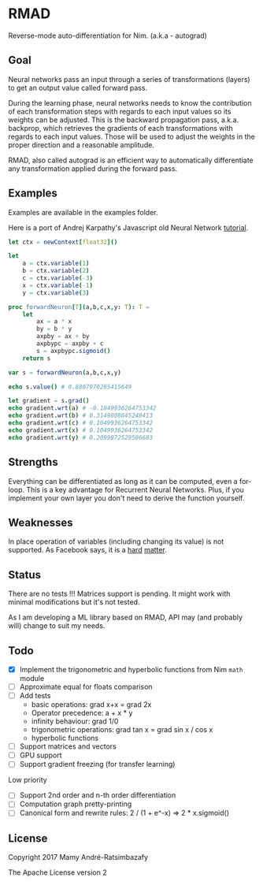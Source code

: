 # RMAD
Reverse-mode auto-differentiation for Nim. (a.k.a - autograd)

## Goal
Neural networks pass an input through a series of transformations (layers) to get an output value called forward pass.

During the learning phase, neural networks needs to know the contribution of each transformation steps with regards to each input values so its weights can be adjusted. This is the backward propagation pass, a.k.a. backprop, which retrieves the gradients of each transformations with regards to each input values. Those will be used to adjust the weights in the proper direction and a reasonable amplitude.

RMAD, also called autograd is an efficient way to automatically differentiate any transformation applied during the forward pass.

## Examples
Examples are available in the examples folder.

Here is a port of Andrej Karpathy's Javascript old Neural Network [tutorial](https://karpathy.github.io/neuralnets/).

```Nim
let ctx = newContext[float32]()

let
    a = ctx.variable(1)
    b = ctx.variable(2)
    c = ctx.variable(-3)
    x = ctx.variable(-1)
    y = ctx.variable(3)

proc forwardNeuron[T](a,b,c,x,y: T): T =
    let
        ax = a * x
        by = b * y
        axpby = ax + by
        axpbypc = axpby + c
        s = axpbypc.sigmoid()
    return s

var s = forwardNeuron(a,b,c,x,y)

echo s.value() # 0.8807970285415649

let gradient = s.grad()
echo gradient.wrt(a) # -0.1049936264753342
echo gradient.wrt(b) # 0.3149808645248413
echo gradient.wrt(c) # 0.1049936264753342
echo gradient.wrt(x) # 0.1049936264753342
echo gradient.wrt(y) # 0.2099872529506683
```


## Strengths
Everything can be differentiated as long as it can be computed, even a for-loop.
This is a key advantage for Recurrent Neural Networks.
Plus, if you implement your own layer you don't need to derive the function yourself.

## Weaknesses
In place operation of variables (including changing its value) is not supported. As Facebook says, it is a [hard](http://pytorch.org/docs/autograd.html#in-place-operations-on-variables) [matter](https://github.com/pytorch/pytorch/issues/823).

## Status
There are no tests !!!
Matrices support is pending. It might work with minimal modifications but it's not tested.

As I am developing a ML library based on RMAD, API may (and probably will) change to suit my needs.

## Todo

- [x] Implement the trigonometric and hyperbolic functions from Nim `math` module
- [ ] Approximate equal for floats comparison
- [ ] Add tests
    - basic operations: grad x+x = grad 2x
    - Operator precedence: a + x * y
    - infinity behaviour: grad 1/0
    - trigonometric operations: grad tan x = grad sin x / cos x
    - hyperbolic functions
- [ ] Support matrices and vectors
- [ ] GPU support
- [ ] Support gradient freezing (for transfer learning)

Low priority
- [ ] Support 2nd order and n-th order differentiation
- [ ] Computation graph pretty-printing
- [ ] Canonical form and rewrite rules: 2 / (1 + e^-x) => 2 * x.sigmoid()

## License
Copyright 2017 Mamy André-Ratsimbazafy

The Apache License version 2